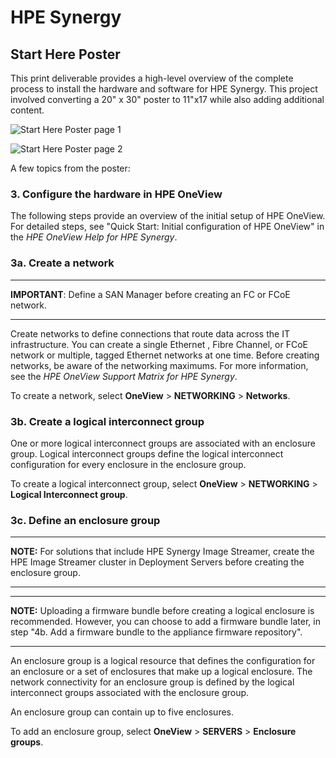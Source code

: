 # HPE Synergy

## Start Here Poster

This print deliverable provides a high-level overview of the complete process to install the hardware and software for HPE Synergy. This project involved converting a  20" x 30" poster to 11"x17 while also adding additional content. 

![Start Here Poster page 1](https://chriskpeterson.github.io/vuepress2/public/starthereposter1a.png)

![Start Here Poster page 2](https://chriskpeterson.github.io/vuepress2/public/starthereposter2a.png)


A few topics from the poster:

### 3. Configure the hardware in HPE OneView

The following steps provide an overview of the initial setup of HPE OneView. For detailed steps, see "Quick Start: Initial configuration of HPE OneView" in the *HPE OneView Help for HPE Synergy*.

### 3a. Create a network

------

**IMPORTANT**: Define a SAN Manager before creating an FC or FCoE network.

------

Create networks to define connections that route data across the IT infrastructure. You can create a single Ethernet , Fibre Channel, or FCoE network or multiple, tagged Ethernet networks at one time.
Before creating networks, be aware of the networking maximums. For more information, see the *HPE OneView Support Matrix for HPE Synergy*.

To create a network, select **OneView** > **NETWORKING** > **Networks**.



### 3b. Create a logical interconnect group

One or more logical interconnect groups are associated with an enclosure group. Logical interconnect groups define the logical interconnect configuration for every enclosure in the enclosure group.

To create a logical interconnect group, select **OneView** > **NETWORKING** > **Logical Interconnect group**.



### 3c. Define an enclosure group

------

**NOTE:** For solutions that include HPE Synergy Image Streamer, create the HPE Image Streamer cluster in Deployment Servers before creating the enclosure group.

------

------

**NOTE:** Uploading a firmware bundle before creating a logical enclosure is recommended. However, you can choose to add a firmware bundle later, in step "4b. Add a firmware bundle to the appliance firmware repository".

------

An enclosure group is a logical resource that defines the configuration for an enclosure or a set of enclosures that make up a logical enclosure. The network connectivity for an enclosure group is defined by the logical interconnect groups associated with the enclosure group.

An enclosure group can contain up to five enclosures.

To add an enclosure group, select **OneView** > **SERVERS** > **Enclosure**
**groups**.
